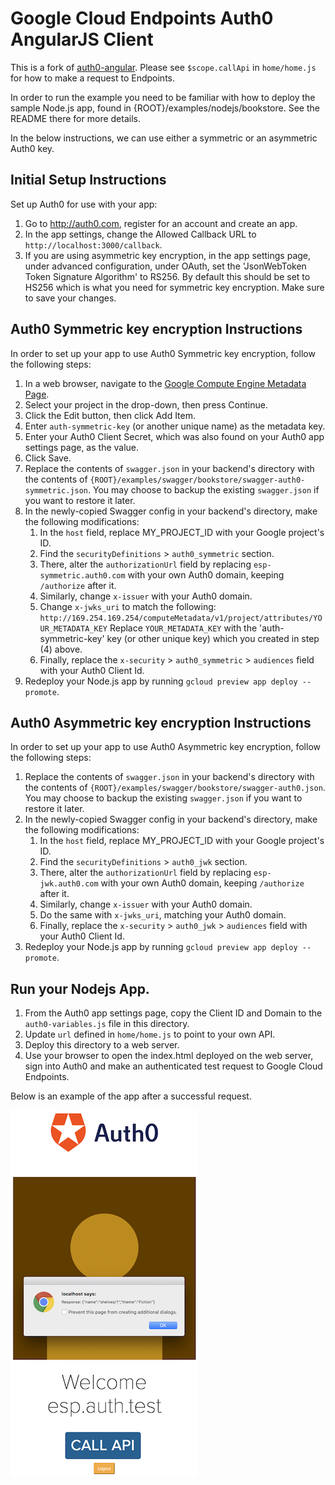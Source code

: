 # Google Cloud Endpoints Auth0 AngularJS Client

This is a fork of
[auth0-angular](https://github.com/auth0/auth0-angular/tree/f0253cfa1778e620c94c6d5c4ece4332c013c22a/examples/widget-with-api).
Please see `$scope.callApi` in `home/home.js` for how to make a request to
Endpoints.

In order to run the example you need to be familiar with how to deploy
the sample Node.js app, found in {ROOT}/examples/nodejs/bookstore. See
the README there for more details.

In the below instructions, we can use either a symmetric or an asymmetric Auth0 key.

## Initial Setup Instructions

Set up Auth0 for use with your app:

1. Go to http://auth0.com, register for an account and create an app.
2. In the app settings, change the Allowed Callback URL to
   `http://localhost:3000/callback`.
3. If you are using asymmetric key encryption, in the app settings
   page, under advanced configuration, under OAuth, set the
   'JsonWebToken Token Signature Algorithm' to RS256. By default this
   should be set to HS256 which is what you need for symmetric key
   encryption. Make sure to save your changes.

## Auth0 Symmetric key encryption Instructions

In order to set up your app to use Auth0 Symmetric key encryption, follow the
following steps:

1. In a web browser, navigate to the [Google Compute Engine Metadata
   Page](https://console.cloud.google.com/project/_/compute/metadata).
2. Select your project in the drop-down, then press Continue.
3. Click the Edit button, then click Add Item.
4. Enter `auth-symmetric-key` (or another unique name) as the metadata key.
5. Enter your Auth0 Client Secret, which was also found on your Auth0 app
   settings page, as the value.
6. Click Save.
7. Replace the contents of `swagger.json` in your backend's directory with the
   contents of `{ROOT}/examples/swagger/bookstore/swagger-auth0-symmetric.json`.
   You may choose to backup the existing `swagger.json` if you want to restore
   it later.
8. In the newly-copied Swagger config in your backend's directory, make the following modifications:
    1. In the `host` field, replace MY_PROJECT_ID with your Google project's ID.
    2. Find the `securityDefinitions` > `auth0_symmetric` section.
    3. There, alter the `authorizationUrl` field by replacing `esp-symmetric.auth0.com` with your
       own Auth0 domain, keeping `/authorize` after it.
    4. Similarly, change `x-issuer` with your Auth0 domain.
    5. Change `x-jwks_uri` to match the following:
       `http://169.254.169.254/computeMetadata/v1/project/attributes/YOUR_METADATA_KEY`
       Replace `YOUR_METADATA_KEY` with the 'auth-symmetric-key' key (or other unique key) which
       you created in step (4) above.
    6. Finally, replace the `x-security` > `auth0_symmetric` > `audiences` field with your Auth0 Client Id.
9. Redeploy your Node.js app by running `gcloud preview app deploy --promote`.

## Auth0 Asymmetric key encryption Instructions

In order to set up your app to use Auth0 Asymmetric key encryption, follow the
following steps:

1. Replace the contents of `swagger.json` in your backend's directory with the
   contents of `{ROOT}/examples/swagger/bookstore/swagger-auth0.json`.
   You may choose to backup the existing `swagger.json` if you want to restore
   it later.
2. In the newly-copied Swagger config in your backend's directory, make the following modifications:
    1. In the `host` field, replace MY_PROJECT_ID with your Google project's ID.
    2. Find the `securityDefinitions` > `auth0_jwk` section.
    3. There, alter the `authorizationUrl` field by replacing `esp-jwk.auth0.com` with your
       own Auth0 domain, keeping `/authorize` after it.
    4. Similarly, change `x-issuer` with your Auth0 domain.
    5. Do the same with `x-jwks_uri`, matching your Auth0 domain.
    6. Finally, replace the `x-security` > `auth0_jwk` > `audiences` field with your Auth0 Client Id.
3. Redeploy your Node.js app by running `gcloud preview app deploy --promote`.

## Run your Nodejs App.

1. From the Auth0 app settings page, copy the Client ID and Domain to
   the `auth0-variables.js` file in this directory.
2. Update `url` defined in `home/home.js` to point to your own API.
3. Deploy this directory to a web server.
4. Use your browser to open the index.html deployed on the web server,
   sign into Auth0 and make an authenticated test
   request to Google Cloud Endpoints.

Below is an example of the app after a successful request.

![an example of the app after a successful request](auth0-js.png)
